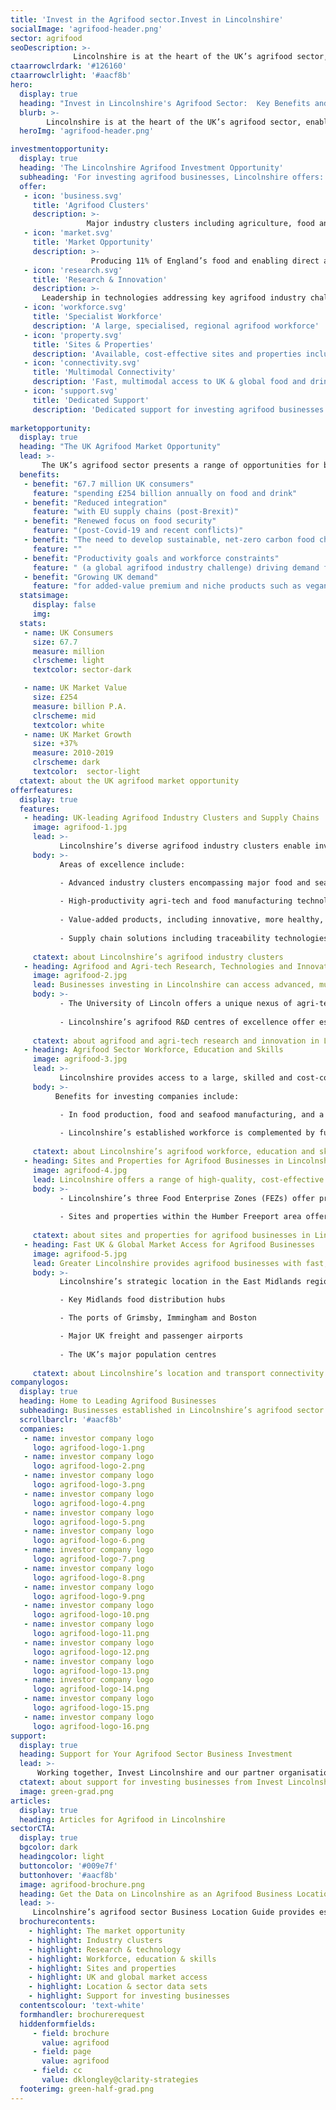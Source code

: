 ```yaml
---
title: 'Invest in the Agrifood sector.Invest in Lincolnshire'
socialImage: 'agrifood-header.png'
sector: agrifood
seoDescription: >-
              Lincolnshire is at the heart of the UK’s agrifood sector, enabling investing companies to join industry-leading clusters right across the food value chain, and to access the expertise and technologies required to transform business performance, productivity and sustainability.
ctaarrowclrdark: '#126160'             
ctaarrowclrlight: '#aacf8b' 
hero:
  display: true
  heading: "Invest in Lincolnshire's Agrifood Sector:  Key Benefits and Opportunities"
  blurb: >-
        Lincolnshire is at the heart of the UK’s agrifood sector, enabling investing companies to join industry-leading clusters right across the food value chain, and to access the expertise and technologies required to transform business performance, productivity and sustainability.
  heroImg: 'agrifood-header.png'

investmentopportunity:
  display: true
  heading: 'The Lincolnshire Agrifood Investment Opportunity'
  subheading: 'For investing agrifood businesses, Lincolnshire offers:'
  offer:
   - icon: 'business.svg'
     title: 'Agrifood Clusters'
     description: >-
                 Major industry clusters including agriculture, food and seafood manufacturing, advanced agricultural and food technologies, and food logistics
   - icon: 'market.svg'
     title: 'Market Opportunity'
     description: >-
                  Producing 11% of England’s food and enabling direct access to the UK’s growing and transforming agrifood market      
   - icon: 'research.svg'
     title: 'Research & Innovation'
     description: >-
       Leadership in technologies addressing key agrifood industry challenges: improving productivity, sustainability and supply chain resilience
   - icon: 'workforce.svg'
     title: 'Specialist Workforce'
     description: 'A large, specialised, regional agrifood workforce'       
   - icon: 'property.svg'
     title: 'Sites & Properties'
     description: 'Available, cost-effective sites and properties including Food Enterprise Zones'
   - icon: 'connectivity.svg'
     title: 'Multimodal Connectivity'
     description: 'Fast, multimodal access to UK & global food and drink markets'
   - icon: 'support.svg'
     title: 'Dedicated Support'
     description: 'Dedicated support for investing agrifood businesses'    
             
marketopportunity:
  display: true
  heading: "The UK Agrifood Market Opportunity"
  lead: >- 
       The UK’s agrifood sector presents a range of opportunities for business investment, growth and reshoring. 
  benefits:
   - benefit: "67.7 million UK consumers"
     feature: "spending £254 billion annually on food and drink"
   - benefit: "Reduced integration"
     feature: "with EU supply chains (post-Brexit)"
   - benefit: "Renewed focus on food security"
     feature: "(post-Covid-19 and recent conflicts)"
   - benefit: "The need to develop sustainable, net-zero carbon food chains"
     feature: ""
   - benefit: "Productivity goals and workforce constraints"
     feature: " (a global agrifood industry challenge) driving demand for new technologies"
   - benefit: "Growing UK demand"
     feature: "for added-value premium and niche products such as vegan, organic, more nutritious and ‘free-from’ foods" 
  statsimage:
     display: false
     img: 
  stats: 
   - name: UK Consumers
     size: 67.7
     measure: million
     clrscheme: light
     textcolor: sector-dark

   - name: UK Market Value
     size: £254
     measure: billion P.A.
     clrscheme: mid
     textcolor: white
   - name: UK Market Growth
     size: +37%
     measure: 2010-2019
     clrscheme: dark
     textcolor:  sector-light     
  ctatext: about the UK agrifood market opportunity
offerfeatures:
  display: true
  features:
   - heading: UK-leading Agrifood Industry Clusters and Supply Chains
     image: agrifood-1.jpg
     lead: >-
           Lincolnshire’s diverse agrifood industry clusters enable investing businesses to access a deep pool of expertise and a wide range of experienced potential supply chain partners.
     body: >-
           Areas of excellence include:

           - Advanced industry clusters encompassing major food and seafood producers and manufacturers, leading-edge technology companies, niche product innovators and specialist service providers
 
           - High-productivity agri-tech and food manufacturing technologies, including digitalisation, robotics and automation
           
           - Value-added products, including innovative, more healthy, nutritious and environmentally aware foods
           
           - Supply chain solutions including traceability technologies and more sustainable packaging and logistics
 
     ctatext: about Lincolnshire’s agrifood industry clusters                  
   - heading: Agrifood and Agri-tech Research, Technologies and Innovation
     image: agrifood-2.jpg
     lead: Businesses investing in Lincolnshire can access advanced, multi-disciplinary R&D and innovation across the entire food chain - to improve business productivity, sustainability and resilience, and enable new product development.
     body: >-
           - The University of Lincoln offers a unique nexus of agri-tech, advanced engineering and digital tech competencies, with dedicated research centres applying Industry 4.0 themes and technologies including artificial intelligence (AI), big data analytics, robotics / agri-robotics, sensors, automation and digitalisation to key industry challenges.
 
           - Lincolnshire’s agrifood R&D centres of excellence offer established strengths in core food sector specialisations including safety, microbiology and food processing.
 
     ctatext: about agrifood and agri-tech research and innovation in Lincolnshire 
   - heading: Agrifood Sector Workforce, Education and Skills
     image: agrifood-3.jpg
     lead: >-
           Lincolnshire provides access to a large, skilled and cost-competitive agrifood workforce, enabling easier recruitment, faster project delivery and improved productivity for investing businesses.
     body: >-
          Benefits for investing companies include:

           - In food production, food and seafood manufacturing, and a range of other agrifood and related classifications, Lincolnshire provides investing businesses with access to labour forces that are outstanding in the UK in terms of size, concentration and specialisation.
 
           - Lincolnshire’s established workforce is complemented by further and higher educational institutions focused on meeting the specialised skills and qualifications requirements of the area’s agrifood businesses.
 
     ctatext: about Lincolnshire’s agrifood workforce, education and skills 
   - heading: Sites and Properties for Agrifood Businesses in Lincolnshire 
     image: agrifood-4.jpg
     lead: Lincolnshire offers a range of high-quality, cost-effective sites and properties meeting the specific requirements of businesses in agrifood sectors including food production, food manufacturing, food logistics and food R&D.
     body: >-
           - Lincolnshire’s three Food Enterprise Zones (FEZs) offer premium accommodation, collaborative environments, accelerated planning, investment incentives, and excellent transport and data connectivity for food industry occupants including research organisations, start-ups, manufacturers and distributors.
 
           - Sites and properties within the Humber Freeport area offer direct port access and potential tax incentives for investing businesses.
 
     ctatext: about sites and properties for agrifood businesses in Lincolnshire 
   - heading: Fast UK & Global Market Access for Agrifood Businesses 
     image: agrifood-5.jpg
     lead: Greater Lincolnshire provides agrifood businesses with fast, multimodal access to distribution hubs and consumer markets in the UK and worldwide.
     body: >-
           Lincolnshire’s strategic location in the East Midlands region of England provides businesses with fast access to:

           - Key Midlands food distribution hubs

           - The ports of Grimsby, Immingham and Boston

           - Major UK freight and passenger airports
 
           - The UK’s major population centres
 
     ctatext: about Lincolnshire’s location and transport connectivity
companylogos:
  display: true
  heading: Home to Leading Agrifood Businesses
  subheading: Businesses established in Lincolnshire’s agrifood sector include
  scrollbarclr: '#aacf8b'
  companies:
   - name: investor company logo
     logo: agrifood-logo-1.png
   - name: investor company logo
     logo: agrifood-logo-2.png
   - name: investor company logo
     logo: agrifood-logo-3.png
   - name: investor company logo
     logo: agrifood-logo-4.png
   - name: investor company logo
     logo: agrifood-logo-5.png
   - name: investor company logo
     logo: agrifood-logo-6.png
   - name: investor company logo
     logo: agrifood-logo-7.png
   - name: investor company logo
     logo: agrifood-logo-8.png
   - name: investor company logo
     logo: agrifood-logo-9.png
   - name: investor company logo
     logo: agrifood-logo-10.png
   - name: investor company logo
     logo: agrifood-logo-11.png
   - name: investor company logo
     logo: agrifood-logo-12.png
   - name: investor company logo
     logo: agrifood-logo-13.png
   - name: investor company logo
     logo: agrifood-logo-14.png
   - name: investor company logo
     logo: agrifood-logo-15.png
   - name: investor company logo
     logo: agrifood-logo-16.png                                                                          
support:
  display: true
  heading: Support for Your Agrifood Sector Business Investment
  lead: >-
      Working together, Invest Lincolnshire and our partner organisations, including local authorities, education providers and businesses, provide dedicated support to ensure a ‘soft landing’ for companies locating and investing in Lincolnshire.
  ctatext: about support for investing businesses from Invest Lincolnshire
  image: green-grad.png
articles:
  display: true
  heading: Articles for Agrifood in Lincolnshire
sectorCTA:
  display: true
  bgcolor: dark
  headingcolor: light
  buttoncolor: '#009e7f'
  buttonhover: '#aacf8b'
  image: agrifood-brochure.png
  heading: Get the Data on Lincolnshire as an Agrifood Business Location
  lead: >-
     Lincolnshire’s agrifood sector Business Location Guide provides essential information and data for companies researching and evaluation Lincolnshire as a potential investment location, including:                                       
  brochurecontents:
    - highlight: The market opportunity
    - highlight: Industry clusters
    - highlight: Research & technology
    - highlight: Workforce, education & skills
    - highlight: Sites and properties
    - highlight: UK and global market access
    - highlight: Location & sector data sets
    - highlight: Support for investing businesses
  contentscolour: 'text-white'
  formhandler: brochurerequest
  hiddenformfields:
     - field: brochure
       value: agrifood
     - field: page
       value: agrifood
     - field: cc
       value: dklongley@clarity-strategies
  footerimg: green-half-grad.png 
---
```




